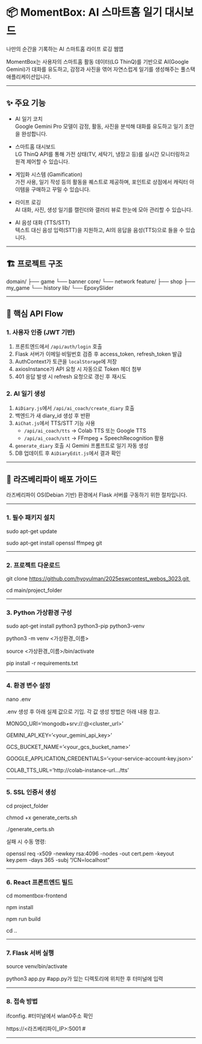 # 📦 MomentBox: AI 스마트홈 일기 대시보드

나만의 순간을 기록하는 AI 스마트홈 라이프 로깅 웹앱

MomentBox는 사용자의 스마트홈 활동 데이터(LG ThinQ)를 기반으로 AI(Google Gemini)가 대화를 유도하고, 감정과 사진을 엮어 자연스럽게 일기를 생성해주는 풀스택 애플리케이션입니다.

---

## ✨ 주요 기능

- AI 일기 코치  
  Google Gemini Pro 모델이 감정, 활동, 사진을 분석해 대화를 유도하고 일기 초안을 완성합니다.

- 스마트홈 대시보드  
  LG ThinQ API를 통해 가전 상태(TV, 세탁기, 냉장고 등)를 실시간 모니터링하고 원격 제어할 수 있습니다.

- 게임화 시스템 (Gamification)  
  가전 사용, 일기 작성 등의 활동을 퀘스트로 제공하며, 포인트로 상점에서 캐릭터 아이템을 구매하고 꾸밀 수 있습니다.

- 라이프 로깅  
  AI 대화, 사진, 생성 일기를 캘린더와 갤러리 뷰로 한눈에 모아 관리할 수 있습니다.

- AI 음성 대화 (TTS/STT)  
  텍스트 대신 음성 입력(STT)을 지원하고, AI의 응답을 음성(TTS)으로 들을 수 있습니다.

---

## 🏗️ 프로젝트 구조

domain/
├── game
└── banner
core/
└── network
feature/
├── shop
├── my_game
└── history
lib/
└── EpoxySlider


---

## 🔁 핵심 API Flow

### 1. 사용자 인증 (JWT 기반)

1. 프론트엔드에서 `/api/auth/login` 호출  
2. Flask 서버가 이메일·비밀번호 검증 후 access_token, refresh_token 발급  
3. AuthContext가 토큰을 `localStorage`에 저장  
4. axiosInstance가 API 요청 시 자동으로 Token 헤더 첨부  
5. 401 응답 발생 시 refresh 요청으로 갱신 후 재시도

### 2. AI 일기 생성

1. `AiDiary.js`에서 `/api/ai_coach/create_diary` 호출  
2. 백엔드가 새 diary_id 생성 후 반환  
3. `AiChat.js`에서 TTS/STT 기능 사용  
   - `/api/ai_coach/tts` → Colab TTS 또는 Google TTS  
   - `/api/ai_coach/stt` → FFmpeg + SpeechRecognition 활용  
4. `generate_diary` 호출 시 Gemini 프롬프트로 일기 자동 생성  
5. DB 업데이트 후 `AiDiaryEdit.js`에서 결과 확인

---

## 🚀 라즈베리파이 배포 가이드

라즈베리파이 OS(Debian 기반) 환경에서 Flask 서버를 구동하기 위한 절차입니다.

---

### 1. 필수 패키지 설치

sudo apt-get update 

sudo apt-get install openssl ffmpeg git

---

### 2. 프로젝트 다운로드
git clone https://github.com/hyoyulman/2025eswcontest_webos_3023.git 

cd main/project_folder

---

### 3. Python 가상환경 구성

sudo apt-get install python3 python3-pip python3-venv 

python3 -m venv <가상환경_이름> 

source <가상환경_이름>/bin/activate 

pip install -r requirements.txt

---

### 4. 환경 변수 설정

nano .env


.env 생성 후 아래 실제 값으로 기입. 각 값 생성 방법은 아래 내용 참고.

MONGO_URI=‘mongodb+srv://:@<cluster_url>’ 

GEMINI_API_KEY=’<your_gemini_api_key>’ 

GCS_BUCKET_NAME=’<your_gcs_bucket_name>’ 

GOOGLE_APPLICATION_CREDENTIALS=’<your-service-account-key.json>’ 

COLAB_TTS_URL=’http://colab-instance-url.../tts’

---

### 5. SSL 인증서 생성

cd project_folder 

chmod +x generate_certs.sh 

./generate_certs.sh


실패 시 수동 명령:

openssl req -x509 -newkey rsa:4096 -nodes -out cert.pem -keyout key.pem -days 365 -subj “/CN=localhost”

---

### 6. React 프론트엔드 빌드

cd momentbox-frontend 

npm install 

npm run build 

cd ..

---

### 7. Flask 서버 실행

source venv/bin/activate 

python3 app.py   #app.py가 있는 디렉토리에 위치한 후 터미널에 입력

---

### 8. 접속 방법

ifconfig. #터미널에서 wlan0주소 확인

https://<라즈베리파이_IP>:5001 #

---
